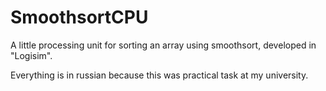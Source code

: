 # SmoothsortCPU
A little processing unit for sorting an array using smoothsort, developed in "Logisim".

Everything is in russian because this was practical task at my university.

